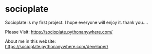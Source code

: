# socioplate
Socioplate is my first project. I hope everyone will enjoy it. thank you....

Please Visit:
https://socioplate.pythonanywhere.com/

About me in this website:
https://socioplate.pythonanywhere.com/developer/
